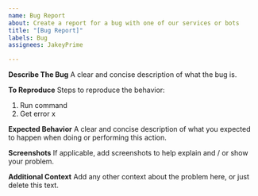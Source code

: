 ```yaml
---
name: Bug Report
about: Create a report for a bug with one of our services or bots
title: "[Bug Report]"
labels: Bug
assignees: JakeyPrime

---
```


**Describe The Bug**
A clear and concise description of what the bug is.

**To Reproduce**
Steps to reproduce the behavior:
1. Run command
2. Get error x

**Expected Behavior**
A clear and concise description of what you expected to happen when doing or performing this action.

**Screenshots**
If applicable, add screenshots to help explain and / or show your problem.

**Additional Context**
Add any other context about the problem here, or just delete this text.
